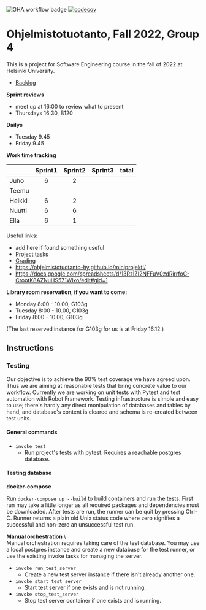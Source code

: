 ![GHA workflow badge](https://github.com/hnenonen/Ohtu_2022/workflows/CI/badge.svg)
[![codecov](https://codecov.io/gh/hnenonen/Ohtu_2022/branch/main/graph/badge.svg?token=0902d546-2d3a-4f58-8228-4ad52ad2f446)](https://codecov.io/gh/hnenonen/Ohtu_2022)


# Ohjelmistotuotanto, Fall 2022, Group 4

This is a project for Software Engineering course in the fall of 2022 at Helsinki University.

* [Backlog](https://docs.google.com/spreadsheets/d/1p1A37PK2yHurjrkDhkwlJjbcCk2LaQK1XVaVGVVQgHk/edit?usp=sharing)


__Sprint reviews__
* meet up at 16:00 to review what to present
* Thursdays 16:30, B120

__Dailys__
* Tuesday 9.45
* Friday 9.45


__Work time tracking__

|         | Sprint1 | Sprint2 | Sprint3 | total |
|---------|:-------:|:-------:|:-------:|------:|
|Juho     | 6       |   2     |         |       |
|Teemu    |         |         |         |       |
|Heikki   | 6       |   2     |         |       |
|Nuutti   | 6       |   6     |         |       |
|Ella     | 6       |   1     |         |       |


Useful links:
 * add here if found something useful
 * [Project tasks](https://ohjelmistotuotanto-hy.github.io/speksi/)
 * [Grading](https://ohjelmistotuotanto-hy.github.io/miniprojektin_arvosteluperusteet/)
 * https://ohjelmistotuotanto-hy.github.io/miniprojekti/
 * https://docs.google.com/spreadsheets/d/13RzIZI2NFFuV0zdRjrrfoC-CrootK8AZNuHS571Wlxo/edit#gid=1


__Library room reservation, if you want to come:__
* Monday  8:00 - 10.00, G103g
* Tuesday 8:00 - 10.00, G103g
* Friday 8:00 - 10.00, G103g

(The last reserved instance for G103g for us is at Friday 16.12.)

## Instructions

### Testing

Our objective is to achieve the 90% test coverage we have agreed upon.
Thus we are aiming at reasonable tests that bring concrete value to our workflow. Currently we are working on unit tests with Pytest and test automation with
Robot Framework. Testing infrastructure is simple and easy to use; there's hardly any direct monipulation of databases and tables by hand, and database's content
is cleared and schema is re-created between test units.

#### General commands

* `invoke test`
  * Run project's tests with pytest. Requires a reachable postgres database.

#### Testing database

__docker-compose__

Run `docker-compose up --build` to build containers and run the tests. First run may take a little longer as all required packages and dependencies must be downloaded.
After tests are run, the runner can be quit by pressing Ctrl-C. Runner returns a plain old Unix status code where zero signifies a successful and non-zero an unsuccessful test run.

__Manual orchestration__
\\\
  Manual orchestration requires taking care of the test database. You may use a local postgres instance and create a new database for the test runner, or use the existing invoke tasks for managing the server.

  * `invoke run_test_server`
    * Create a new test server instance if there isn't already another one.
  * `invoke start_test_server`
    * Start test server if one exists and is not running.
  * `invoke stop_test_server`
    * Stop test server container if one exists and is running.
